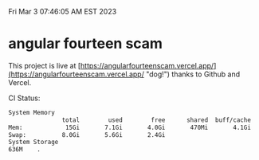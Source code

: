 Fri Mar  3 07:46:05 AM EST 2023

# angular fourteen scam


This project is live at [https://angularfourteenscam.vercel.app/](https://angularfourteenscam.vercel.app/ "dog!") thanks to Github and Vercel.

CI Status: 

```bash
System Memory
               total        used        free      shared  buff/cache   available
Mem:            15Gi       7.1Gi       4.0Gi       470Mi       4.1Gi       7.4Gi
Swap:          8.0Gi       5.6Gi       2.4Gi
System Storage
636M	.
```
